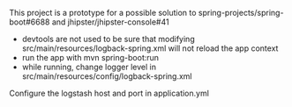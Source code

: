 This project is a prototype for a possible solution to spring-projects/spring-boot#6688 and jhipster/jhipster-console#41

- devtools are not used to be sure that modifying src/main/resources/logback-spring.xml will not reload the app context
- run the app with mvn spring-boot:run
- while running, change logger level in src/main/resources/config/logback-spring.xml

Configure the logstash host and port in application.yml
